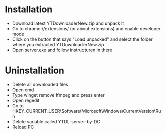# Installation
* Download latest YTDownloaderNew.zip and unpack it
* Go to chrome://extensions/ (or about:extensions) and enable developer mode
* Click on the button that says "Load unpacked" and select the folder where you extracted YTDownloaderNew.zip
* Open server.exe and follow instructuren in there

# Uninstallation
* Delete all downloaded files
* Open cmd
* Type winget remove ffmpeg and press enter
* Open regedit
* Go to HKEY_CURRENT_USER\Software\Microsoft\Windows\CurrentVersion\Run
* Delete variable called YTDL-server-by-DC
* Reload PC
